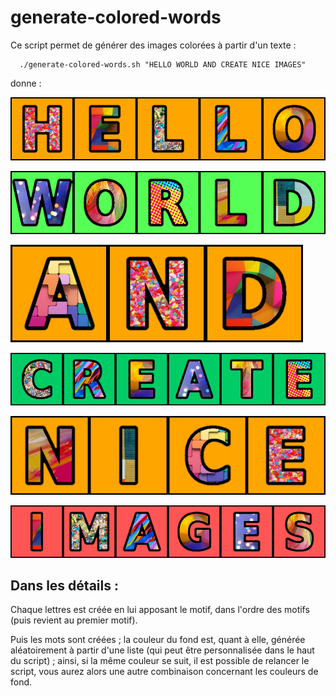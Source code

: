 # generate-colored-words

Ce script permet de générer des images colorées à partir d'un texte :

```
  ./generate-colored-words.sh "HELLO WORLD AND CREATE NICE IMAGES"
```

donne :

![Hello](doc/word-1-HELLO.png)

![WORLD](doc/word-2-WORLD.png)

![AND](doc/word-3-AND.png)

![CREATE](doc/word-4-CREATE.png)

![NICE](doc/word-5-NICE.png)

![IMAGES](doc/word-6-IMAGES.png)


Dans les détails :
---

Chaque lettres est créée en lui apposant le motif, dans l'ordre des motifs (puis revient au premier motif).

Puis les mots sont créées ; la couleur du fond est, quant à elle, générée aléatoirement à partir d'une liste (qui peut être personnalisée dans le haut du script) ; ainsi, si la même couleur se suit, il est possible de relancer le script, vous aurez alors une autre combinaison concernant les couleurs de fond.

